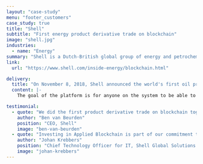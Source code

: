 ```yaml
---
layout: "case-study"
menu: "footer_customers"
case_study: true
title: "Shell"
subtitle: "First energy product derivative trade on blockchain"
image: "shell.jpg"
industries:
  - name: "Energy"
summary: "Shell is a Dutch-British global group of energy and petrochemical companies."
link: 
  url: "https://www.shell.com/inside-energy/blockchain.html"

delivery:
  title: "On November 8, 2018, Shell announced the world's first oil product derivatives trade using blockchain technology developed with Applied Blockchain. The technology is currently being used within Shell, allowing the company’s various businesses to trade by seeing real time prices from its trading teams."
  content: |-
    The goal of the platform is for anyone on the system to be able to look at a particular energy product at any time and understand where it is being traded and at what price. This will allow trades to be executed more quickly and efficiently to manage their business needs and exposures as required" says Martin Ireland, GM Price Risk Management at Shell.

testimonial:
  - quote: "We did the first product derivative trade on blockchain together with our partner Applied Blockchain."
    author: "Ben van Beurden"
    position: "CEO, Shell"
    image: "ben-van-beurden"
  - quote: "Investing in Applied Blockchain is part of our commitment to use digitalisation to create value in our core business and develop new business models."
    author: "Johan Krebbers"
    position: "Chief Technology Officer for IT, Shell Global Solutions International"
    image: "johan-krebbers"
---
```

